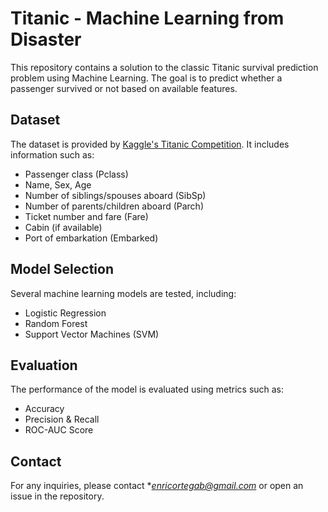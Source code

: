# Titanic - Machine Learning from Disaster

This repository contains a solution to the classic Titanic survival prediction problem using Machine Learning. The goal is to predict whether a passenger survived or not based on available features.

## Dataset

The dataset is provided by [Kaggle's Titanic Competition](https://www.kaggle.com/c/titanic). It includes information such as:

- Passenger class (Pclass)
- Name, Sex, Age
- Number of siblings/spouses aboard (SibSp)
- Number of parents/children aboard (Parch)
- Ticket number and fare (Fare)
- Cabin (if available)
- Port of embarkation (Embarked)

## Model Selection

Several machine learning models are tested, including:
- Logistic Regression
- Random Forest
- Support Vector Machines (SVM)

## Evaluation

The performance of the model is evaluated using metrics such as:
- Accuracy
- Precision & Recall
- ROC-AUC Score

## Contact

For any inquiries, please contact **enricortegab@gmail.com* or open an issue in the repository.

